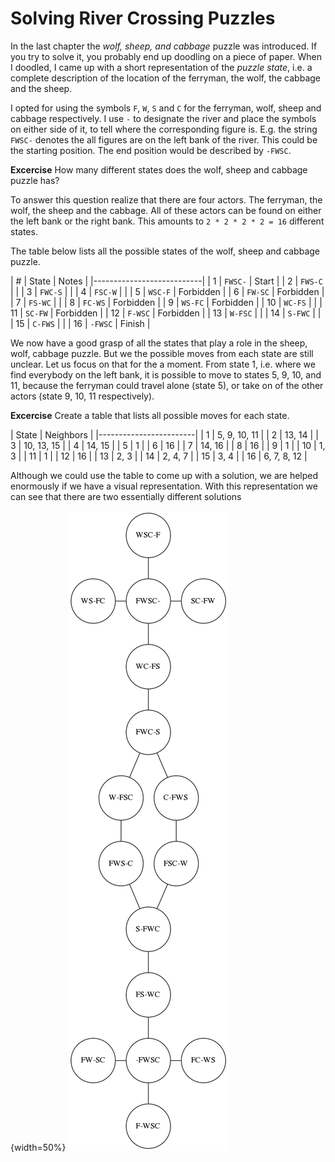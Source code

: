 # Solving River Crossing Puzzles

In the last chapter the *wolf, sheep, and cabbage* puzzle was introduced. If you
try to solve it, you probably end up doodling on a piece of paper. When I
doodled, I came up with a short representation of the _puzzle state_, i.e. a
complete description of the location of the ferryman, the wolf, the cabbage and
the sheep.

I opted for using the symbols `F`, `W`, `S` and `C` for the ferryman, wolf,
sheep and cabbage respectively. I use `-` to designate the river and place the
symbols on either side of it, to tell where the corresponding figure is. E.g.
the string `FWSC-` denotes the all figures are on the left bank of the river.
This could be the starting position. The end position would be described by
`-FWSC`.

**Excercise** How many different states does the wolf, sheep and cabbage puzzle
  has? 

To answer this question realize that there are four actors. The ferryman, the
wolf, the sheep and the cabbage. All of these actors can be found on either the
left bank or the right bank. This amounts to `2 * 2 * 2 * 2 = 16` different
states.

The table below lists all the possible states of the wolf, sheep and cabbage
puzzle.

| #  | State    | Notes     |
|---------------------------|
| 1  | `FWSC-` | Start     |
| 2  | `FWS-C` |           |
| 3  | `FWC-S` |           |
| 4  | `FSC-W` |           |
| 5  | `WSC-F` | Forbidden |
| 6  | `FW-SC` | Forbidden |
| 7  | `FS-WC` |           |
| 8  | `FC-WS` | Forbidden |
| 9  | `WS-FC` | Forbidden |
| 10 | `WC-FS` |           |
| 11 | `SC-FW` | Forbidden |
| 12 | `F-WSC` | Forbidden |
| 13 | `W-FSC` |           |
| 14 | `S-FWC` |           |
| 15 | `C-FWS` |           |
| 16 | `-FWSC` | Finish    |

We now have a good grasp of all the states that play a role in the sheep, wolf,
cabbage puzzle. But we the possible moves from each state are still unclear. Let
us focus on that for the a moment. From state 1, i.e. where we find everybody on
the left bank, it is possible to move to states 5, 9, 10, and 11, because the
ferryman could travel alone (state 5), or take on of the other actors (state 9,
10, 11 respectively).

**Excercise** Create a table that lists all possible moves for each state.

| State  | Neighbors     |
|------------------------|
| 1  | 5, 9, 10, 11      |
| 2  | 13, 14            |
| 3  | 10, 13, 15        |
| 4  | 14, 15            |
| 5  | 1                 |
| 6  | 16                |
| 7  | 14, 16            |
| 8  | 16                |
| 9  | 1                 |
| 10 | 1, 3              |
| 11 | 1                 |
| 12 | 16                |
| 13 | 2, 3              |
| 14 | 2, 4, 7           |
| 15 | 3, 4              |
| 16 | 6, 7, 8, 12       |

Although we could use the table to come up with a solution, we are helped
enormously if we have a visual representation. With this representation we can
see that there are two essentially different solutions

{width=50%}
![Graph of the wolf, sheep and cabbage puzzle](images/wolf-sheep-cabbage.png)

